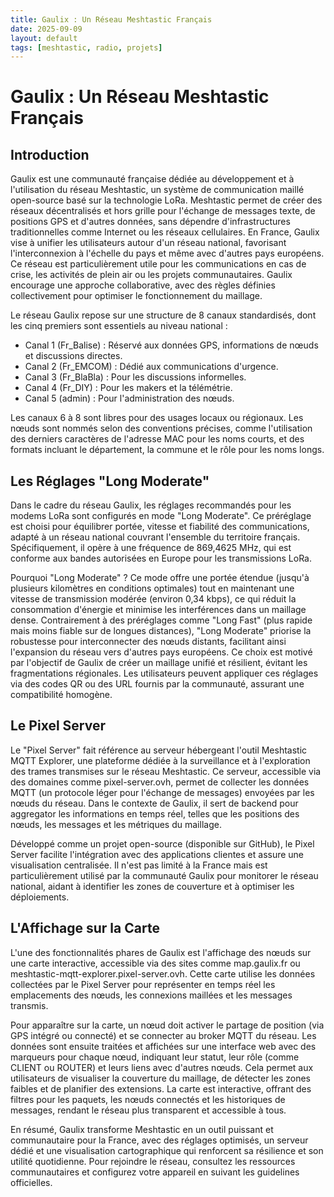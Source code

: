 ```yaml
---
title: Gaulix : Un Réseau Meshtastic Français
date: 2025-09-09
layout: default
tags: [meshtastic, radio, projets]
---
```


# Gaulix : Un Réseau Meshtastic Français

## Introduction

Gaulix est une communauté française dédiée au développement et à l'utilisation du réseau Meshtastic, un système de communication maillé open-source basé sur la technologie LoRa. Meshtastic permet de créer des réseaux décentralisés et hors grille pour l'échange de messages texte, de positions GPS et d'autres données, sans dépendre d'infrastructures traditionnelles comme Internet ou les réseaux cellulaires. En France, Gaulix vise à unifier les utilisateurs autour d'un réseau national, favorisant l'interconnexion à l'échelle du pays et même avec d'autres pays européens. Ce réseau est particulièrement utile pour les communications en cas de crise, les activités de plein air ou les projets communautaires. Gaulix encourage une approche collaborative, avec des règles définies collectivement pour optimiser le fonctionnement du maillage.

Le réseau Gaulix repose sur une structure de 8 canaux standardisés, dont les cinq premiers sont essentiels au niveau national :
- Canal 1 (Fr_Balise) : Réservé aux données GPS, informations de nœuds et discussions directes.
- Canal 2 (Fr_EMCOM) : Dédié aux communications d'urgence.
- Canal 3 (Fr_BlaBla) : Pour les discussions informelles.
- Canal 4 (Fr_DIY) : Pour les makers et la télémétrie.
- Canal 5 (admin) : Pour l'administration des nœuds.

Les canaux 6 à 8 sont libres pour des usages locaux ou régionaux. Les nœuds sont nommés selon des conventions précises, comme l'utilisation des derniers caractères de l'adresse MAC pour les noms courts, et des formats incluant le département, la commune et le rôle pour les noms longs.

## Les Réglages "Long Moderate"

Dans le cadre du réseau Gaulix, les réglages recommandés pour les modems LoRa sont configurés en mode "Long Moderate". Ce préréglage est choisi pour équilibrer portée, vitesse et fiabilité des communications, adapté à un réseau national couvrant l'ensemble du territoire français. Spécifiquement, il opère à une fréquence de 869,4625 MHz, qui est conforme aux bandes autorisées en Europe pour les transmissions LoRa.

Pourquoi "Long Moderate" ? Ce mode offre une portée étendue (jusqu'à plusieurs kilomètres en conditions optimales) tout en maintenant une vitesse de transmission modérée (environ 0,34 kbps), ce qui réduit la consommation d'énergie et minimise les interférences dans un maillage dense. Contrairement à des préréglages comme "Long Fast" (plus rapide mais moins fiable sur de longues distances), "Long Moderate" priorise la robustesse pour interconnecter des nœuds distants, facilitant ainsi l'expansion du réseau vers d'autres pays européens. Ce choix est motivé par l'objectif de Gaulix de créer un maillage unifié et résilient, évitant les fragmentations régionales. Les utilisateurs peuvent appliquer ces réglages via des codes QR ou des URL fournis par la communauté, assurant une compatibilité homogène.

## Le Pixel Server

Le "Pixel Server" fait référence au serveur hébergeant l'outil Meshtastic MQTT Explorer, une plateforme dédiée à la surveillance et à l'exploration des trames transmises sur le réseau Meshtastic. Ce serveur, accessible via des domaines comme pixel-server.ovh, permet de collecter les données MQTT (un protocole léger pour l'échange de messages) envoyées par les nœuds du réseau. Dans le contexte de Gaulix, il sert de backend pour aggregator les informations en temps réel, telles que les positions des nœuds, les messages et les métriques du maillage.

Développé comme un projet open-source (disponible sur GitHub), le Pixel Server facilite l'intégration avec des applications clientes et assure une visualisation centralisée. Il n'est pas limité à la France mais est particulièrement utilisé par la communauté Gaulix pour monitorer le réseau national, aidant à identifier les zones de couverture et à optimiser les déploiements.

## L'Affichage sur la Carte

L'une des fonctionnalités phares de Gaulix est l'affichage des nœuds sur une carte interactive, accessible via des sites comme map.gaulix.fr ou meshtastic-mqtt-explorer.pixel-server.ovh. Cette carte utilise les données collectées par le Pixel Server pour représenter en temps réel les emplacements des nœuds, les connexions maillées et les messages transmis.

Pour apparaître sur la carte, un nœud doit activer le partage de position (via GPS intégré ou connecté) et se connecter au broker MQTT du réseau. Les données sont ensuite traitées et affichées sur une interface web avec des marqueurs pour chaque nœud, indiquant leur statut, leur rôle (comme CLIENT ou ROUTER) et leurs liens avec d'autres nœuds. Cela permet aux utilisateurs de visualiser la couverture du maillage, de détecter les zones faibles et de planifier des extensions. La carte est interactive, offrant des filtres pour les paquets, les nœuds connectés et les historiques de messages, rendant le réseau plus transparent et accessible à tous.

En résumé, Gaulix transforme Meshtastic en un outil puissant et communautaire pour la France, avec des réglages optimisés, un serveur dédié et une visualisation cartographique qui renforcent sa résilience et son utilité quotidienne. Pour rejoindre le réseau, consultez les ressources communautaires et configurez votre appareil en suivant les guidelines officielles.
